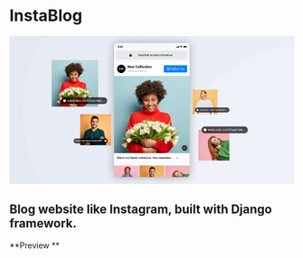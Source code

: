 # InstaBlog

![This is an image](https://github.com/coder2077/InstaBlog/blob/main/media/images/instablog.jpg)

## Blog website like Instagram, built with Django framework.
**Preview **
